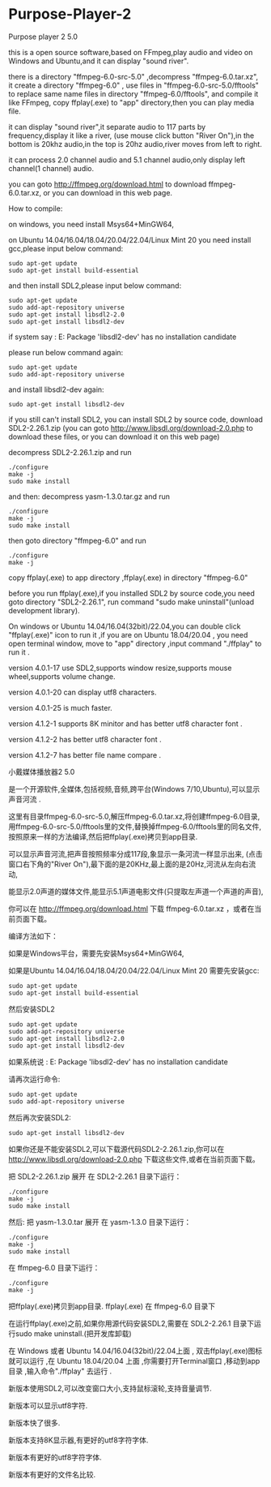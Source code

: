 # Purpose-Player-2

Purpose player 2  5.0



this is a open source software,based on FFmpeg,play audio and video
on Windows and Ubuntu,and it can display "sound river".

there is a directory "ffmpeg-6.0-src-5.0" ,decompress "ffmpeg-6.0.tar.xz",
it create a directory "ffmpeg-6.0" ,
use files in "ffmpeg-6.0-src-5.0/fftools" to replace same name files in directory "ffmpeg-6.0/fftools",
and compile it like FFmpeg, copy ffplay(.exe) to "app" directory,then you can play media file.

it can display "sound river",it separate audio to 117 parts by frequency,display it like a river,
(use mouse click button "River On"),in the bottom is 20khz audio,in the top is 20hz audio,river moves from left to right.

it can process 2.0 channel audio and 5.1 channel audio,only display left channel(1 channel) audio.

you can goto http://ffmpeg.org/download.html to download ffmpeg-6.0.tar.xz, or you can download in this web page.



How to compile:

on windows, you need install Msys64+MinGW64, 

on Ubuntu 14.04/16.04/18.04/20.04/22.04/Linux Mint 20 you need install gcc,please input below command:

    sudo apt-get update
    sudo apt-get install build-essential
    
and then install SDL2,please input below command:

    sudo apt-get update
    sudo add-apt-repository universe
    sudo apt-get install libsdl2-2.0
    sudo apt-get install libsdl2-dev

if system say :
    E: Package 'libsdl2-dev' has no installation candidate
    
please run below command again:

    sudo apt-get update
    sudo add-apt-repository universe

and install libsdl2-dev again:

    sudo apt-get install libsdl2-dev

if you still can't install SDL2, you can install SDL2 by source code,
download SDL2-2.26.1.zip (you can goto http://www.libsdl.org/download-2.0.php to download these files,
or you can download it on this web page)

decompress SDL2-2.26.1.zip and run

    ./configure
    make -j
    sudo make install

and then:
decompress yasm-1.3.0.tar.gz and run

    ./configure
    make -j
    sudo make install

then goto directory "ffmpeg-6.0" and run 

    ./configure
    make -j

copy ffplay(.exe) to app directory ,ffplay(.exe) in directory "ffmpeg-6.0" 

before you run ffplay(.exe),if you installed SDL2 by source code,you need goto directory "SDL2-2.26.1",
run command "sudo make uninstall"(unload development library).


On windows or Ubuntu 14.04/16.04(32bit)/22.04,you can double click "ffplay(.exe)" icon to run it ,if you are on 
Ubuntu 18.04/20.04 , you need open terminal window, move to "app" directory ,input command "./ffplay" to run it .

  version 4.0.1-17 use SDL2,supports window resize,supports mouse wheel,supports volume change.
  
  version 4.0.1-20 can display utf8 characters.
  
  version 4.0.1-25 is much faster.

  version 4.1.2-1  supports 8K minitor and has better utf8 character font .

  version 4.1.2-2  has better utf8 character font .

  version 4.1.2-7  has better file name compare .


小戴媒体播放器2  5.0


 
是一个开源软件,全媒体,包括视频,音频,跨平台(Windows 7/10,Ubuntu),可以显示声音河流 .
 
这里有目录ffmpeg-6.0-src-5.0,解压ffmpeg-6.0.tar.xz,将创建ffmpeg-6.0目录, 
用ffmpeg-6.0-src-5.0/fftools里的文件,替换掉ffmpeg-6.0/fftools里的同名文件,
按照原来一样的方法编译,然后把ffplay(.exe)拷贝到app目录.
 
可以显示声音河流,把声音按照频率分成117段,象显示一条河流一样显示出来,
(点击窗口右下角的"River On"),最下面的是20KHz,最上面的是20Hz,河流从左向右流动,

能显示2.0声道的媒体文件,能显示5.1声道电影文件(只提取左声道一个声道的声音),

你可以在 http://ffmpeg.org/download.html 下载 ffmpeg-6.0.tar.xz ，或者在当前页面下载。


 
编译方法如下：

如果是Windows平台，需要先安装Msys64+MinGW64,

如果是Ubuntu 14.04/16.04/18.04/20.04/22.04/Linux Mint 20 需要先安装gcc:
 
    sudo apt-get update
    sudo apt-get install build-essential

然后安装SDL2

    sudo apt-get update
    sudo add-apt-repository universe
    sudo apt-get install libsdl2-2.0
    sudo apt-get install libsdl2-dev

如果系统说 :
    E: Package 'libsdl2-dev' has no installation candidate
    
请再次运行命令:

    sudo apt-get update
    sudo add-apt-repository universe

然后再次安装SDL2:

    sudo apt-get install libsdl2-dev

如果你还是不能安装SDL2,可以下载源代码SDL2-2.26.1.zip,你可以在 http://www.libsdl.org/download-2.0.php 
下载这些文件,或者在当前页面下载。

把 SDL2-2.26.1.zip 展开
在 SDL2-2.26.1 目录下运行：

    ./configure
    make -j
    sudo make install
 
然后:
把 yasm-1.3.0.tar 展开
在 yasm-1.3.0 目录下运行：

    ./configure
    make -j
    sudo make install
 
在 ffmpeg-6.0 目录下运行：

    ./configure
    make -j

把ffplay(.exe)拷贝到app目录. ffplay(.exe) 在 ffmpeg-6.0 目录下
 
在运行ffplay(.exe)之前,如果你用源代码安装SDL2,需要在 SDL2-2.26.1 目录下运行sudo make uninstall.(把开发库卸载)

在 Windows 或者 Ubuntu 14.04/16.04(32bit)/22.04上面 , 双击ffplay(.exe)图标就可以运行 ,在 Ubuntu 18.04/20.04
上面 ,你需要打开Terminal窗口 ,移动到app目录 ,输入命令"./ffplay" 去运行 .

  新版本使用SDL2,可以改变窗口大小,支持鼠标滚轮,支持音量调节.
  
  新版本可以显示utf8字符.

  新版本快了很多.

  新版本支持8K显示器,有更好的utf8字符字体.

  新版本有更好的utf8字符字体.

  新版本有更好的文件名比较.

